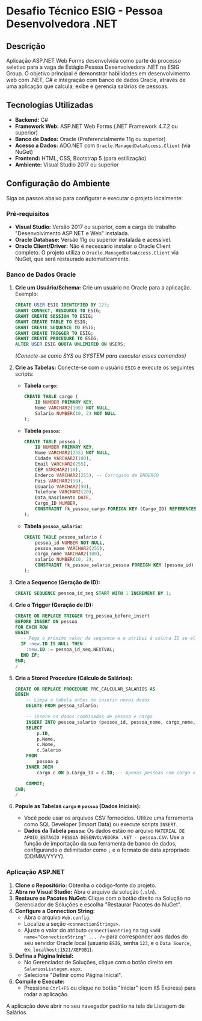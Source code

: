 # Desafio Técnico ESIG - Pessoa Desenvolvedora .NET

## Descrição

Aplicação ASP.NET Web Forms desenvolvida como parte do processo seletivo para a vaga de Estágio Pessoa Desenvolvedora .NET na ESIG Group. O objetivo principal é demonstrar habilidades em desenvolvimento web com .NET, C# e integração com banco de dados Oracle, através de uma aplicação que calcula, exibe e gerencia salários de pessoas.

## Tecnologias Utilizadas

* **Backend:** C#
* **Framework Web:** ASP.NET Web Forms (.NET Framework 4.7.2 ou superior)
* **Banco de Dados:** Oracle (Preferencialmente 11g ou superior)
* **Acesso a Dados:** ADO.NET com `Oracle.ManagedDataAccess.Client` (via NuGet)
* **Frontend:** HTML, CSS, Bootstrap 5 (para estilização)
* **Ambiente:** Visual Studio 2017 ou superior

## Configuração do Ambiente

Siga os passos abaixo para configurar e executar o projeto localmente:

### Pré-requisitos

* **Visual Studio:** Versão 2017 ou superior, com a carga de trabalho "Desenvolvimento ASP.NET e Web" instalada.
* **Oracle Database:** Versão 11g ou superior instalada e acessível.
* **Oracle Client/Driver:** Não é necessário instalar o Oracle Client completo. O projeto utiliza o `Oracle.ManagedDataAccess.Client` via NuGet, que será restaurado automaticamente.

### Banco de Dados Oracle

1.  **Crie um Usuário/Schema:** Crie um usuário no Oracle para a aplicação. Exemplo:
    ```sql
    CREATE USER ESIG IDENTIFIED BY 123;
    GRANT CONNECT, RESOURCE TO ESIG;
    GRANT CREATE SESSION TO ESIG;
    GRANT CREATE TABLE TO ESIG;
    GRANT CREATE SEQUENCE TO ESIG;
    GRANT CREATE TRIGGER TO ESIG;
    GRANT CREATE PROCEDURE TO ESIG;
    ALTER USER ESIG QUOTA UNLIMITED ON USERS;
    ```
    *(Conecte-se como SYS ou SYSTEM para executar esses comandos)*

2.  **Crie as Tabelas:** Conecte-se com o usuário `ESIG` e execute os seguintes scripts:

    * **Tabela `cargo`:**
        ```sql
        CREATE TABLE cargo (
            ID NUMBER PRIMARY KEY,
            Nome VARCHAR2(100) NOT NULL,
            Salario NUMBER(10, 2) NOT NULL
        );
        ```
    * **Tabela `pessoa`:**
        ```sql
        CREATE TABLE pessoa (
            ID NUMBER PRIMARY KEY,
            Nome VARCHAR2(255) NOT NULL,
            Cidade VARCHAR2(100),
            Email VARCHAR2(255),
            CEP VARCHAR2(10),
            Enderco VARCHAR2(255), -- Corrigido de ENDERCO
            Pais VARCHAR2(50),
            Usuario VARCHAR2(50),
            Telefone VARCHAR2(20),
            Data_Nascimento DATE,
            Cargo_ID NUMBER,
            CONSTRAINT fk_pessoa_cargo FOREIGN KEY (Cargo_ID) REFERENCES cargo (ID)
        );
        ```
    * **Tabela `pessoa_salario`:**
        ```sql
        CREATE TABLE pessoa_salario (
            pessoa_id NUMBER NOT NULL,
            pessoa_nome VARCHAR2(255),
            cargo_nome VARCHAR2(100),
            salario NUMBER(10, 2),
            CONSTRAINT fk_pessoa_salario_pessoa FOREIGN KEY (pessoa_id) REFERENCES pessoa (ID)
        );
        ```

3.  **Crie a Sequence (Geração de ID):**
    ```sql
    CREATE SEQUENCE pessoa_id_seq START WITH 1 INCREMENT BY 1;
    ```

4.  **Crie o Trigger (Geração de ID):**
    ```sql
    CREATE OR REPLACE TRIGGER trg_pessoa_before_insert
    BEFORE INSERT ON pessoa
    FOR EACH ROW
    BEGIN
      -- Pega o próximo valor da sequence e o atribui à coluna ID se ela for nula
      IF :new.ID IS NULL THEN
        :new.ID := pessoa_id_seq.NEXTVAL;
      END IF;
    END;
    /
    ```

5.  **Crie a Stored Procedure (Cálculo de Salários):**
    ```sql
    CREATE OR REPLACE PROCEDURE PRC_CALCULAR_SALARIOS AS
    BEGIN
        -- Limpa a tabela antes de inserir novos dados
        DELETE FROM pessoa_salario;

        -- Insere os dados combinados de pessoa e cargo
        INSERT INTO pessoa_salario (pessoa_id, pessoa_nome, cargo_nome, salario)
        SELECT
            p.ID,
            p.Nome,
            c.Nome,
            c.Salario
        FROM
            pessoa p
        INNER JOIN
            cargo c ON p.Cargo_ID = c.ID; -- Apenas pessoas com cargo válido

        COMMIT;
    END;
    /
    ```

6.  **Popule as Tabelas `cargo` e `pessoa` (Dados Iniciais):**
    * Você pode usar os arquivos CSV fornecidos. Utilize uma ferramenta como SQL Developer (Import Data) ou execute scripts `INSERT`.
    * **Dados da Tabela `pessoa`:** Os dados estão no arquivo `MATERIAL DE APOIO_ESTÁGIO PESSOA DESENVOLVEDORA .NET - pessoa.CSV`. Use a função de importação da sua ferramenta de banco de dados, configurando o delimitador como `;` e o formato de data apropriado (DD/MM/YYYY).

### Aplicação ASP.NET

1.  **Clone o Repositório:** Obtenha o código-fonte do projeto.
2.  **Abra no Visual Studio:** Abra o arquivo da solução (`.sln`).
3.  **Restaure os Pacotes NuGet:** Clique com o botão direito na Solução no Gerenciador de Soluções e escolha "Restaurar Pacotes do NuGet".
4.  **Configure a Connection String:**
    * Abra o arquivo `Web.config`.
    * Localize a seção `<connectionStrings>`.
    * Ajuste o valor do atributo `connectionString` na tag `<add name="ConnectionString" ... />` para corresponder aos dados do seu servidor Oracle local (usuário `ESIG`, senha `123`, e o `Data Source`, ex: `localhost:1521/XEPDB1`).
5.  **Defina a Página Inicial:**
    * No Gerenciador de Soluções, clique com o botão direito em `SalariosListagem.aspx`.
    * Selecione "Definir como Página Inicial".
6.  **Compile e Execute:**
    * Pressione `Ctrl+F5` ou clique no botão "Iniciar" (com IIS Express) para rodar a aplicação.

A aplicação deve abrir no seu navegador padrão na tela de Listagem de Salários.
